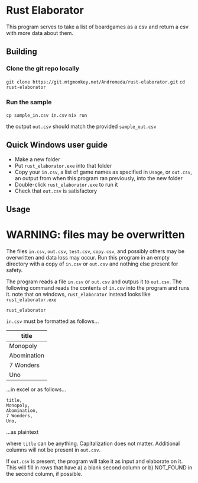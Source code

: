 # Rust Elaborator

This program serves to take a list of boardgames as a csv and return a csv with more data about them.

## Building

### Clone the git repo locally

`git clone https://git.mtgmonkey.net/Andromeda/rust-elaborator.git`
`cd rust-elaborator`

### Run the sample

`cp sample_in.csv in.csv`
`nix run`

the output `out.csv` should match the provided `sample_out.csv`

## Quick Windows user guide

- Make a new folder
- Put `rust_elaborator.exe` into that folder
- Copy your `in.csv`, a list of game names as specified in `Usage`, or `out.csv`, an output from when this program ran previously, into the new folder
- Double-click `rust_elaborator.exe` to run it
- Check that `out.csv` is satisfactory

## Usage

# WARNING: files may be overwritten

The files `in.csv`, `out.csv`, `test.csv`, `copy.csv`, and possibly others may be overwritten and data loss may occur. Run this program in an empty directory with a copy of `in.csv` or `out.csv` and nothing else present for safety.

The program reads a file `in.csv` or `out.csv` and outpus it to `out.csv`. The following command reads the contents of `in.csv` into the program and runs it.
note that on windows, `rust_elaborator` instead looks like `rust_elaborator.exe`

`rust_elaborator`

`in.csv` must be formatted as follows...

|title|
|-|
|Monopoly|
|Abomination|
|7 Wonders|
|Uno|

...in excel or as follows...

```csv
title,
Monopoly,
Abomination,
7 Wonders,
Uno,
```

...as plaintext

where `title` can be anything.
Capitalization does not matter.
Additional columns will not be present in `out.csv`.

If `out.csv` is present, the program will take it as input and elaborate on it. This will fill in rows that have a) a blank second column or b) NOT_FOUND in the second column, if possible.
